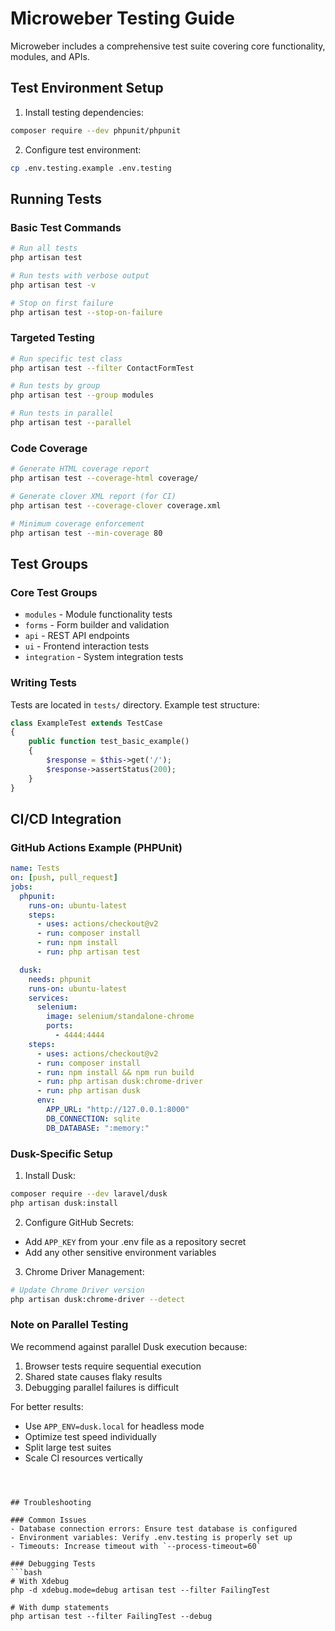 # Microweber Testing Guide

Microweber includes a comprehensive test suite covering core functionality, modules, and APIs.

## Test Environment Setup
1. Install testing dependencies:
```bash
composer require --dev phpunit/phpunit
```

2. Configure test environment:
```bash
cp .env.testing.example .env.testing
```

## Running Tests

### Basic Test Commands
```bash
# Run all tests
php artisan test

# Run tests with verbose output
php artisan test -v

# Stop on first failure
php artisan test --stop-on-failure
```

### Targeted Testing
```bash
# Run specific test class
php artisan test --filter ContactFormTest

# Run tests by group
php artisan test --group modules

# Run tests in parallel
php artisan test --parallel
```

### Code Coverage
```bash
# Generate HTML coverage report
php artisan test --coverage-html coverage/

# Generate clover XML report (for CI)
php artisan test --coverage-clover coverage.xml

# Minimum coverage enforcement
php artisan test --min-coverage 80
```

## Test Groups

### Core Test Groups
- `modules` - Module functionality tests
- `forms` - Form builder and validation
- `api` - REST API endpoints
- `ui` - Frontend interaction tests
- `integration` - System integration tests

### Writing Tests
Tests are located in `tests/` directory. Example test structure:

```php
class ExampleTest extends TestCase
{
    public function test_basic_example()
    {
        $response = $this->get('/');
        $response->assertStatus(200);
    }
}
```

## CI/CD Integration

### GitHub Actions Example (PHPUnit)
```yaml
name: Tests
on: [push, pull_request]
jobs:
  phpunit:
    runs-on: ubuntu-latest
    steps:
      - uses: actions/checkout@v2
      - run: composer install
      - run: npm install
      - run: php artisan test

  dusk:
    needs: phpunit
    runs-on: ubuntu-latest
    services:
      selenium:
        image: selenium/standalone-chrome
        ports:
          - 4444:4444
    steps:
      - uses: actions/checkout@v2
      - run: composer install
      - run: npm install && npm run build
      - run: php artisan dusk:chrome-driver
      - run: php artisan dusk
      env:
        APP_URL: "http://127.0.0.1:8000"
        DB_CONNECTION: sqlite
        DB_DATABASE: ":memory:"
```

### Dusk-Specific Setup
1. Install Dusk:
```bash
composer require --dev laravel/dusk
php artisan dusk:install
```

2. Configure GitHub Secrets:
- Add `APP_KEY` from your .env file as a repository secret
- Add any other sensitive environment variables

3. Chrome Driver Management:
```bash
# Update Chrome Driver version
php artisan dusk:chrome-driver --detect
```

### Note on Parallel Testing
We recommend against parallel Dusk execution because:
1. Browser tests require sequential execution
2. Shared state causes flaky results
3. Debugging parallel failures is difficult

For better results:
- Use `APP_ENV=dusk.local` for headless mode
- Optimize test speed individually
- Split large test suites
- Scale CI resources vertically
```



## Troubleshooting

### Common Issues
- Database connection errors: Ensure test database is configured
- Environment variables: Verify .env.testing is properly set up
- Timeouts: Increase timeout with `--process-timeout=60`

### Debugging Tests
```bash
# With Xdebug
php -d xdebug.mode=debug artisan test --filter FailingTest

# With dump statements
php artisan test --filter FailingTest --debug
```